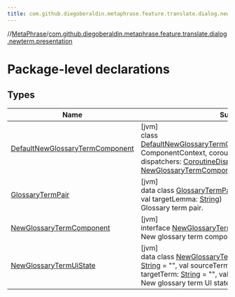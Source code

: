 ```yaml
---
title: com.github.diegoberaldin.metaphrase.feature.translate.dialog.newterm.presentation
---
```

//[MetaPhrase](../../index.html)/[com.github.diegoberaldin.metaphrase.feature.translate.dialog.newterm.presentation](index.html)



# Package-level declarations



## Types


| Name | Summary |
|---|---|
| [DefaultNewGlossaryTermComponent](-default-new-glossary-term-component/index.html) | [jvm]<br>class [DefaultNewGlossaryTermComponent](-default-new-glossary-term-component/index.html)(componentContext: ComponentContext, coroutineContext: [CoroutineContext](https://kotlinlang.org/api/latest/jvm/stdlib/kotlin.coroutines/-coroutine-context/index.html), dispatchers: [CoroutineDispatcherProvider](../com.github.diegoberaldin.metaphrase.core.common.coroutines/-coroutine-dispatcher-provider/index.html)) : [NewGlossaryTermComponent](-new-glossary-term-component/index.html), ComponentContext |
| [GlossaryTermPair](-glossary-term-pair/index.html) | [jvm]<br>data class [GlossaryTermPair](-glossary-term-pair/index.html)(val sourceLemma: [String](https://kotlinlang.org/api/latest/jvm/stdlib/kotlin/-string/index.html), val targetLemma: [String](https://kotlinlang.org/api/latest/jvm/stdlib/kotlin/-string/index.html))<br>Glossary term pair. |
| [NewGlossaryTermComponent](-new-glossary-term-component/index.html) | [jvm]<br>interface [NewGlossaryTermComponent](-new-glossary-term-component/index.html)<br>New glossary term component. |
| [NewGlossaryTermUiState](-new-glossary-term-ui-state/index.html) | [jvm]<br>data class [NewGlossaryTermUiState](-new-glossary-term-ui-state/index.html)(val sourceTerm: [String](https://kotlinlang.org/api/latest/jvm/stdlib/kotlin/-string/index.html) = &quot;&quot;, val sourceTermError: [String](https://kotlinlang.org/api/latest/jvm/stdlib/kotlin/-string/index.html) = &quot;&quot;, val targetTerm: [String](https://kotlinlang.org/api/latest/jvm/stdlib/kotlin/-string/index.html) = &quot;&quot;, val targetTermError: [String](https://kotlinlang.org/api/latest/jvm/stdlib/kotlin/-string/index.html) = &quot;&quot;)<br>New glossary term UI state. |

